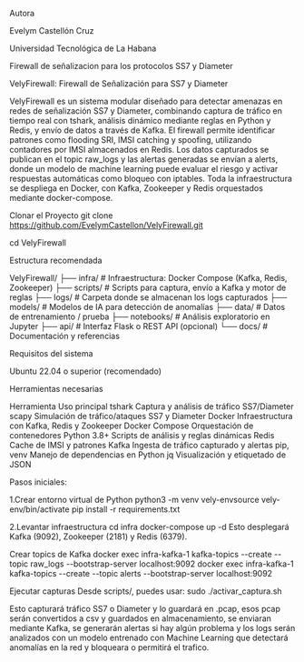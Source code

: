 Autora

Evelym Castellón Cruz

Universidad Tecnológica de La Habana

Firewall de señalizacion para los protocolos SS7 y Diameter 

VelyFirewall: Firewall de Señalización para SS7 y Diameter

VelyFirewall es un sistema modular diseñado para detectar amenazas en redes de señalización SS7 y Diameter, combinando captura de tráfico en tiempo real con tshark, análisis dinámico mediante reglas en Python y Redis, y envío de datos a través de Kafka. El firewall permite identificar patrones como flooding SRI, IMSI catching y spoofing, utilizando contadores por IMSI almacenados en Redis. Los datos capturados se publican en el topic raw_logs y las alertas generadas se envían a alerts, donde un modelo de machine learning puede evaluar el riesgo y activar respuestas automáticas como bloqueo con iptables. Toda la infraestructura se despliega en Docker, con Kafka, Zookeeper y Redis orquestados mediante docker-compose.

Clonar el Proyecto
git clone https://github.com/EvelymCastellon/VelyFirewall.git

cd VelyFirewall

Estructura recomendada

VelyFirewall/
├── infra/             # Infraestructura: Docker Compose (Kafka, Redis, Zookeeper)
├── scripts/           # Scripts para captura, envío a Kafka y motor de reglas
├── logs/              # Carpeta donde se almacenan los logs capturados
├── models/            # Modelos de IA para detección de anomalías
├── data/              # Datos de entrenamiento / prueba
├── notebooks/         # Análisis exploratorio en Jupyter
├── api/               # Interfaz Flask o REST API (opcional)
└── docs/              # Documentación y referencias

Requisitos del sistema

Ubuntu 22.04 o superior (recomendado)

Herramientas necesarias

Herramienta	Uso principal
tshark	Captura y análisis de tráfico SS7/Diameter
scapy	Simulación de tráfico/ataques SS7 y Diameter
Docker	Infraestructura con Kafka, Redis y Zookeeper
Docker Compose	Orquestación de contenedores
Python 3.8+	Scripts de análisis y reglas dinámicas
Redis	Cache de IMSI y patrones
Kafka	Ingesta de tráfico capturado y alertas
pip, venv	Manejo de dependencias en Python
jq	Visualización y etiquetado de JSON

Pasos iniciales:

1.Crear entorno virtual de Python
python3 -m venv vely-envsource vely-env/bin/activate
pip install -r requirements.txt

2.Levantar infraestructura
cd infra
docker-compose up -d
Esto desplegará Kafka (9092), Zookeeper (2181) y Redis (6379).

Crear topics de Kafka
docker exec infra-kafka-1 kafka-topics --create --topic raw_logs --bootstrap-server localhost:9092
docker exec infra-kafka-1 kafka-topics --create --topic alerts --bootstrap-server localhost:9092

Ejecutar capturas
Desde scripts/, puedes usar:
sudo ./activar_captura.sh

Esto capturará tráfico SS7 o Diameter y lo guardará en .pcap, esos pcap serán convertidos a csv y guardados en almacenamiento, se enviaran mediante Kafka, se generarán alertas si hay algún problema y los logs serán analizados con un modelo entrenado con Machine Learning que detectará anomalías en la red y bloqueara o permitirá el trafico.
